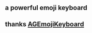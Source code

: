 ## a powerful emoji keyboard






##  thanks [AGEmojiKeyboard](https://github.com/ayushgoel/AGEmojiKeyboard "AGEmojiKeyboard")